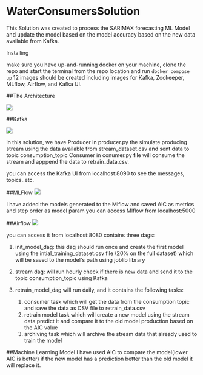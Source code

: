 # WaterConsumersSolution


This Solution was created to process the SARIMAX forecasting ML Model and update the model based on the model accuracy based on the new data available from Kafka.

Installing

make sure you have up-and-running docker on your machine, clone the repo and start the terminal from  the repo location and run 
`docker compose up`
12 images should be created including images for Kafka, Zookeeper, MLflow, Airflow, and Kafka UI.

##The Architecture

[<img src="https://i.ibb.co/xsLdB27/cccc-drawio-1.png">](https://i.ibb.co/xsLdB27/cccc-drawio-1.png)

##Kafka

[<img src="https://i.ibb.co/bNgg7Zr/vvvvv.png">](https://i.ibb.co/xsLdB27/cccc-drawio-1.png)

in this solution, we have Producer in producer.py the simulate producing stream using the data available from stream_dataset.csv and sent data to topic consumption_topic
Consumer in conumer.py file will consume the stream and apppend the data to  retrain_data.csv.

you can access the Kafka UI from localhost:8090 to see the messages, topics..etc.

##MLFlow 
[<img src="https://i.ibb.co/JK5S80r/bbbb.png">](https://i.ibb.co/JK5S80r/bbbb.png)

I have added the models generated to the Mlflow and saved AIC as metrics and step order as model param 
you can access Mlflow from localhost:5000

##Airflow
[<img src="https://i.ibb.co/bmnc9jj/mmmm.png">](https://i.ibb.co/bmnc9jj/mmmm.png)

you can access it from localhost:8080
contains three dags:
1. init_model_dag:
this dag should run once and create the first model using the intial_training_dataset.csv file (20% on the full dataset) which will be saved to the model's path using joblib library
2. stream dag:
will run hourly check if there is new data and send it to the topic consumption_topic using Kafka
   
3. retrain_model_dag
will run daily, and it contains the following tasks:
   1. consumer task which will get the data from the consumption topic and save the data as CSV file to retrain_data.csv
   2. retrain model task which will create a new model using the stream data predict it and compare it to the old model production based on the AIC value
   3. archiving task which will archive the stream data that already used to train the model 
    


##Machine Learning Model
I have used AIC to compare the model(lower AIC is better) if the new model has a prediction better than the old model it will replace it.


